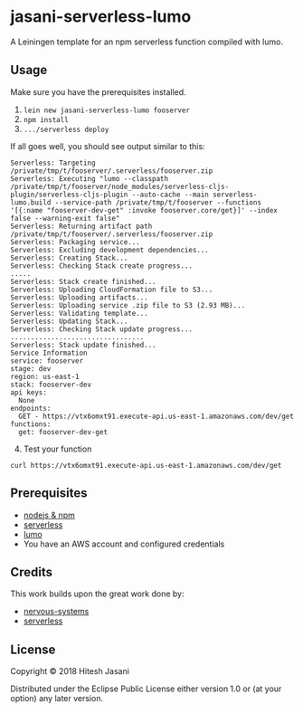 # jasani-serverless-lumo

A Leiningen template for an npm serverless function compiled with lumo.

## Usage

Make sure you have the prerequisites installed.

1. `lein new jasani-serverless-lumo fooserver`
2. `npm install`
3. `.../serverless deploy`

If all goes well, you should see output similar to this:

```
Serverless: Targeting /private/tmp/t/fooserver/.serverless/fooserver.zip
Serverless: Executing "lumo --classpath /private/tmp/t/fooserver/node_modules/serverless-cljs-plugin/serverless-cljs-plugin --auto-cache --main serverless-lumo.build --service-path /private/tmp/t/fooserver --functions '[{:name "fooserver-dev-get" :invoke fooserver.core/get}]' --index false --warning-exit false"
Serverless: Returning artifact path /private/tmp/t/fooserver/.serverless/fooserver.zip
Serverless: Packaging service...
Serverless: Excluding development dependencies...
Serverless: Creating Stack...
Serverless: Checking Stack create progress...
.....
Serverless: Stack create finished...
Serverless: Uploading CloudFormation file to S3...
Serverless: Uploading artifacts...
Serverless: Uploading service .zip file to S3 (2.93 MB)...
Serverless: Validating template...
Serverless: Updating Stack...
Serverless: Checking Stack update progress...
.................................
Serverless: Stack update finished...
Service Information
service: fooserver
stage: dev
region: us-east-1
stack: fooserver-dev
api keys:
  None
endpoints:
  GET - https://vtx6omxt91.execute-api.us-east-1.amazonaws.com/dev/get
functions:
  get: fooserver-dev-get
```

4. Test your function

```
curl https://vtx6omxt91.execute-api.us-east-1.amazonaws.com/dev/get
```


## Prerequisites

* [nodejs & npm](https://nodejs.org/en/)
* [serverless](https://serverless.com/)
* [lumo](https://github.com/anmonteiro/lumo)
* You have an AWS account and configured credentials

## Credits

This work builds upon the great work done by:

* [nervous-systems](https://github.com/nervous-systems/serverless-cljs-plugin)
* [serverless](https://serverless.com/)

## License

Copyright © 2018 Hitesh Jasani

Distributed under the Eclipse Public License either version 1.0 or (at
your option) any later version.


